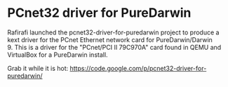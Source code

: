 PCnet32 driver for PureDarwin
=============================
Rafirafi launched the pcnet32-driver-for-puredarwin project to produce a kext driver for the PCnet Ethernet network card for PureDarwin/Darwin 9. This is a driver for the "PCnet/PCI II 79C970A" card found in QEMU and VirtualBox for a PureDarwin install.

Grab it while it is hot:
<https://code.google.com/p/pcnet32-driver-for-puredarwin/>
